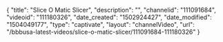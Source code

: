 {
    "title": "Slice O Matic Slicer",
    "description": "",
    "channelid": "111091684",
    "videoid": "111180326",
    "date_created": "1502924427",
    "date_modified": "1504049177",
    "type": "captivate",
    "layout": "channelVideo",
    "url": "\/bbbusa-latest-videos\/slice-o-matic-slicer\/111091684-111180326"
}